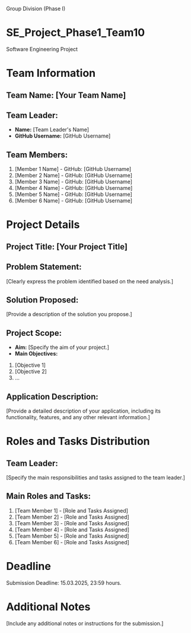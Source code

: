 Group Division (Phase I) 

# SE_Project_Phase1_Team10
Software Engineering Project

# Team Information
## Team Name: [Your Team Name]

## Team Leader:
- **Name:** [Team Leader's Name]
- **GitHub Username:** [GitHub Username]

## Team Members:
1. [Member 1 Name] - GitHub: [GitHub Username]
2. [Member 2 Name] - GitHub: [GitHub Username]
3. [Member 3 Name] - GitHub: [GitHub Username]
4. [Member 4 Name] - GitHub: [GitHub Username]
5. [Member 5 Name] - GitHub: [GitHub Username]
6. [Member 6 Name] - GitHub: [GitHub Username]

# Project Details

## Project Title: [Your Project Title]

## Problem Statement:
[Clearly express the problem identified based on the need analysis.]

## Solution Proposed:
[Provide a description of the solution you propose.]

## Project Scope:
- **Aim:** [Specify the aim of your project.]
- **Main Objectives:**
1. [Objective 1]
2. [Objective 2]
3. ...

## Application Description:
[Provide a detailed description of your application, including its functionality,
features, and any other relevant information.]

# Roles and Tasks Distribution

## Team Leader:
[Specify the main responsibilities and tasks assigned to the team leader.]

## Main Roles and Tasks:
1. [Team Member 1] - [Role and Tasks Assigned]
2. [Team Member 2] - [Role and Tasks Assigned]
3. [Team Member 3] - [Role and Tasks Assigned]
4. [Team Member 4] - [Role and Tasks Assigned]
5. [Team Member 5] - [Role and Tasks Assigned]
6. [Team Member 6] - [Role and Tasks Assigned]

# Deadline
Submission Deadline: 15.03.2025, 23:59 hours.

# Additional Notes
[Include any additional notes or instructions for the submission.]

